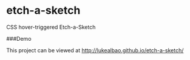 etch-a-sketch
=============

CSS hover-triggered Etch-a-Sketch


###Demo

This project can be viewed at http://lukealbao.github.io/etch-a-sketch/